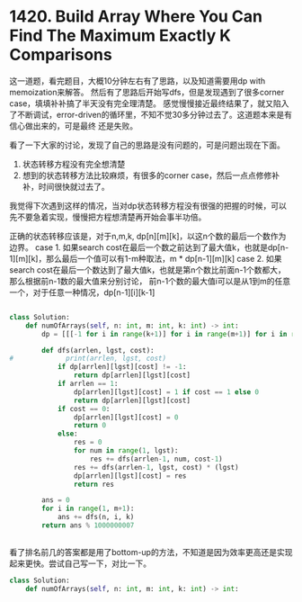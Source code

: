 # 1420. Build Array Where You Can Find The Maximum Exactly K Comparisons

这一道题，看完题目，大概10分钟左右有了思路，以及知道需要用dp with memoization来解答。
然后有了思路后开始写dfs，但是发现遇到了很多corner case，填填补补搞了半天没有完全理清楚。
感觉慢慢接近最终结果了，就又陷入了不断调试，error-driven的循环里，不知不觉30多分钟过去了。这道题本来是有信心做出来的，可是最终
还是失败。

看了一下大家的讨论，发现了自己的思路是没有问题的，可是问题出现在下面。
1. 状态转移方程没有完全想清楚
2. 想到的状态转移方法比较麻烦，有很多的corner case，然后一点点修修补补，时间很快就过去了。

我觉得下次遇到这样的情况，当对dp状态转移方程没有很强的把握的时候，可以先不要急着实现，慢慢把方程想清楚再开始会事半功倍。

正确的状态转移应该是，对于n,m,k, dp[n][m][k]，以这n个数的最后一个数作为边界。
case 1. 如果search cost在最后一个数之前达到了最大值k，也就是dp[n-1][m][k]，那么最后一个值可以有1-m种取法，m * dp[n-1][m][k]
case 2. 如果search cost在最后一个数达到了最大值k，也就是第n个数比前面n-1个数都大，那么根据前n-1数的最大值来分别讨论，
前n-1个数的最大值i可以是从1到m的任意一个，对于任意一种情况，dp[n-1][i][k-1]

```python

class Solution:
    def numOfArrays(self, n: int, m: int, k: int) -> int:
        dp = [[[-1 for i in range(k+1)] for i in range(m+1)] for i in range(n+1)] 

        def dfs(arrlen, lgst, cost):
#             print(arrlen, lgst, cost)
            if dp[arrlen][lgst][cost] != -1:
                return dp[arrlen][lgst][cost]
            if arrlen == 1:
                dp[arrlen][lgst][cost] = 1 if cost == 1 else 0
                return dp[arrlen][lgst][cost]
            if cost == 0:					
                dp[arrlen][lgst][cost] = 0
                return 0
            else:
                res = 0
                for num in range(1, lgst):
                    res += dfs(arrlen-1, num, cost-1)
                res += dfs(arrlen-1, lgst, cost) * (lgst)
                dp[arrlen][lgst][cost] = res
                return res

        ans = 0
        for i in range(1, m+1):
            ans += dfs(n, i, k)
        return ans % 1000000007
    
```

看了排名前几的答案都是用了bottom-up的方法，不知道是因为效率更高还是实现起来更快。尝试自己写一下，对比一下。
```python
class Solution:
    def numOfArrays(self, n: int, m: int, k: int) -> int:

```
